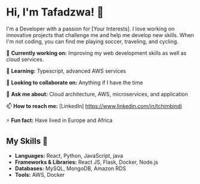 # Hi, I'm Tafadzwa! 👋

I'm a Developer with a passion for [Your Interests]. I love working on innovative projects that challenge me and help me develop new skills. When I'm not coding, you can find me playing soccer, traveling, and cycling.

🔭 **Currently working on:** Improving my web development skills as well as cloud services. 

🌱 **Learning:** Typescript, advanced AWS services

👯 **Looking to collaborate on:** Anything if I have the time

💬 **Ask me about:** Cloud architecture, AWS, microservices, and application

📫 **How to reach me:** [LinkedIn] https://www.linkedin.com/in/tchimbindi

⚡ **Fun fact:** Have lived in Europe and Africa


## My Skills 🚀

- **Languages:** React, Python, JavaScript, java
- **Frameworks & Libraries:**  React JS, Flask, Docker, Node.js
- **Databases:** MySQL, MongoDB, Amazon RDS
- **Tools:** AWS, Docker

<!---
tafman2002/tafman2002 is a ✨ special ✨ repository because its `README.md` (this file) appears on your GitHub profile.
You can click the Preview link to take a look at your changes.
--->
